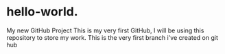 # hello-world.
My new GitHub Project
This is my very first GitHub, I will be using this repository to store my work.
This is the very first branch i've created on git hub
